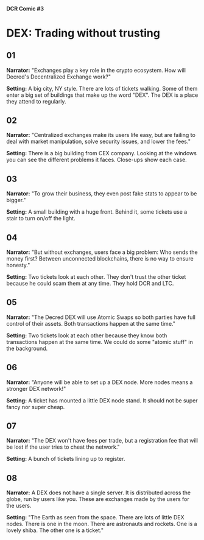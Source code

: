 #### DCR Comic #3
# DEX: Trading without trusting

## 01

**Narrator:** "Exchanges play a key role in the crypto ecosystem. How will Decred's Decentralized Exchange work?"

**Setting:** A big city, NY style. There are lots of tickets walking. Some of them enter a big set of buildings that make up the word "DEX". The DEX is a place they attend to regularly.



## 02

**Narrator:** "Centralized exchanges make its users life easy, but are failing to deal with market manipulation, solve security issues, and lower the fees."

**Setting:** There is a big building from CEX company. Looking at the windows you can see the different problems it faces. Close-ups show each case.



## 03

**Narrator:** "To grow their business, they even post fake stats to appear to be bigger."

**Setting:** A small building with a huge front. Behind it, some tickets use a stair to turn on/off the light.



## 04

**Narrator:** "But without exchanges, users face a big problem: Who sends the money first? Between unconnected blockchains, there is no way to ensure honesty."

**Setting:** Two tickets look at each other. They don't trust the other ticket because he could scam them at any time. They hold DCR and LTC.



## 05

**Narrator:** "The Decred DEX will use Atomic Swaps so both parties have full control of their assets. Both transactions happen at the same time."

**Setting:** Two tickets look at each other because they know both transactions happen at the same time. We could do some "atomic stuff" in the background.



## 06

**Narrator:** "Anyone will be able to set up a DEX node. More nodes means a stronger DEX network!"

**Setting:** A ticket has mounted a little DEX node stand. It should not be super fancy nor super cheap.



## 07

**Narrator:** "The DEX won't have fees per trade, but a registration fee that will be lost if the user tries to cheat the network."

**Setting:** A bunch of tickets lining up to register.



## 08

**Narrator:** A DEX does not have a single server. It is distributed across the globe, run by users like you. These are exchanges made by the users for the users.

**Setting:** "The Earth as seen from the space. There are lots of little DEX nodes. There is one in the moon. There are astronauts and rockets. One is a lovely shiba. The other one is a ticket."

